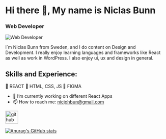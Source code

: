 # Hi there 👋, My name is Niclas Bunn
### Web Developer
![Web Developer](https://arturssmirnovs.github.io/github-profile-readme-generator/images/banner.png)

I´m Niclas Bunn from Sweden, and I do content on Design and Development. I really enjoy learning languages and frameworks like React as well as work in WordPress. I also enjoy ui, ux and design in general.

## Skills and Experience: 
🎱 REACT
🎈 HTML, CSS, JS
🚦 FIGMA

- 🔭 I’m currently working on different React Apps 
- 📫 How to reach me: nicjohbun@gmail.com 


[<img src='https://cdn.jsdelivr.net/npm/simple-icons@3.0.1/icons/github.svg' alt='github' height='40'>](https://github.com/bunn1)  



[![Anurag's GitHub stats](https://github-readme-stats.vercel.app/api?username=bunn1)](https://github.com/anuraghazra/github-readme-stats)




